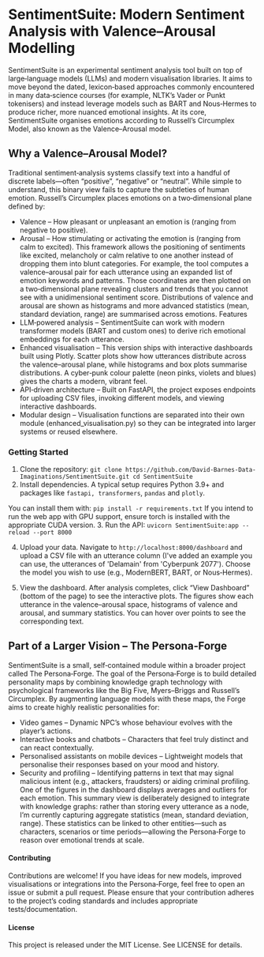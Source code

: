 # SentimentSuite: Modern Sentiment Analysis with Valence–Arousal Modelling
SentimentSuite is an experimental sentiment analysis tool built on top of large‑language models (LLMs) and modern visualisation libraries.
It aims to move beyond the dated, lexicon‑based approaches commonly encountered in many data‑science courses (for example, NLTK’s Vader or Punkt tokenisers) and instead leverage models such as BART and Nous‑Hermes to produce richer, more nuanced emotional insights. At its core, SentimentSuite organises emotions according to Russell’s Circumplex Model, also known as the Valence–Arousal model.

## Why a Valence–Arousal Model?

Traditional sentiment‑analysis systems classify text into a handful of discrete labels—often “positive”, “negative” or “neutral”. While simple to understand, this binary view fails to capture the subtleties of human emotion. Russell’s Circumplex places emotions on a two‑dimensional plane defined by:
- Valence – How pleasant or unpleasant an emotion is (ranging from negative to positive).
- Arousal – How stimulating or activating the emotion is (ranging from calm to excited).
This framework allows the positioning of sentiments like excited, melancholy or calm relative to one another instead of dropping them into blunt categories. 
For example, the tool computes a valence–arousal pair for each utterance using an expanded list of emotion keywords and patterns. Those coordinates are then plotted on a two‑dimensional plane revealing clusters and trends that you cannot see with a unidimensional sentiment score. Distributions of valence and arousal are shown as histograms and more advanced statistics (mean, standard deviation, range) are summarised across emotions.
Features
- LLM‑powered analysis – SentimentSuite can work with modern transformer models (BART and custom ones) to derive rich emotional embeddings for each utterance.
- Enhanced visualisation – This version ships with interactive dashboards built using Plotly. Scatter plots show how utterances distribute across the valence–arousal plane, while histograms and box plots summarise distributions. A cyber‑punk colour palette (neon pinks, violets and blues) gives the charts a modern, vibrant feel.
- API‑driven architecture – Built on FastAPI, the project exposes endpoints for uploading CSV files, invoking different models, and viewing interactive dashboards.
- Modular design – Visualisation functions are separated into their own module (enhanced_visualisation.py) so they can be integrated into larger systems or reused elsewhere.

### Getting Started

1. Clone the repository:
       ```
       git clone https://github.com/David-Barnes-Data-Imaginations/SentimentSuite.git
       cd SentimentSuite
       ```
2. Install dependencies. A typical setup requires Python 3.9+ and
packages like `fastapi, transformers`, `pandas` and `plotly`. 

You can install them with:
       ```
       pip install -r requirements.txt
       ```
       If you intend to run the web app with GPU support, ensure torch is installed with the appropriate CUDA version.
3. Run the API:
       ```
       uvicorn SentimentSuite:app --reload --port 8000
       ```

4. Upload your data. Navigate to `http://localhost:8000/dashboard` and upload a CSV file with an utterance column (I've added an example you can use, the utterances of 'Delamain' from 'Cyberpunk 2077'). Choose the model you wish to use (e.g., ModernBERT, BART, or Nous‑Hermes).

6. View the dashboard. After analysis completes, click “View Dashboard” (bottom of the page) to see the interactive plots. The figures show each utterance in the valence–arousal space, histograms of valence and arousal, and summary statistics. You can hover over points to see the corresponding text.

## Part of a Larger Vision – The Persona‑Forge
SentimentSuite is a small, self‑contained module within a broader project called The Persona‑Forge. The goal of the Persona‑Forge is to build detailed personality maps by combining knowledge graph technology with psychological frameworks like the Big Five, Myers–Briggs and Russell’s Circumplex. By augmenting language models with these maps, the Forge aims to create highly realistic personalities for:
- Video games – Dynamic NPC’s whose behaviour evolves with the player’s actions.
- Interactive books and chatbots – Characters that feel truly distinct and can react contextually.
- Personalised assistants on mobile devices – Lightweight models that personalise their responses based on your mood and history.
- Security and profiling – Identifying patterns in text that may signal malicious intent (e.g., attackers, fraudsters) or aiding criminal profiling.
One of the figures in the dashboard displays averages and outliers for each emotion. This summary view is deliberately designed to integrate with knowledge graphs: rather than storing every utterance as a node, I’m currently capturing aggregate statistics (mean, standard deviation, range). These statistics can be linked to other entities—such as characters, scenarios or time periods—allowing the Persona‑Forge to reason over emotional trends at scale.

#### Contributing
Contributions are welcome! If you have ideas for new models, improved visualisations or integrations into the Persona‑Forge, feel free to open an issue or submit a pull request. Please ensure that your contribution adheres to the project’s coding standards and includes
appropriate tests/documentation.

#### License
This project is released under the MIT License. See LICENSE for
details.
